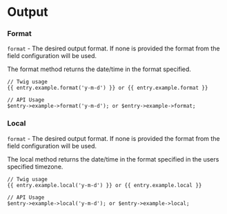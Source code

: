 # Output

### Format

`format` - The desired output format. If none is provided the format from the field configuration will be used. 

The format method returns the date/time in the format specified.

```
// Twig usage
{{ entry.example.format('y-m-d') }} or {{ entry.example.format }}

// API Usage
$entry->example->format('y-m-d'); or $entry->example->format;
```

### Local

`format` - The desired output format. If none is provided the format from the field configuration will be used. 

The local method returns the date/time in the format specified in the users specified timezone.

```
// Twig usage
{{ entry.example.local('y-m-d') }} or {{ entry.example.local }}

// API Usage
$entry->example->local('y-m-d'); or $entry->example->local;
```